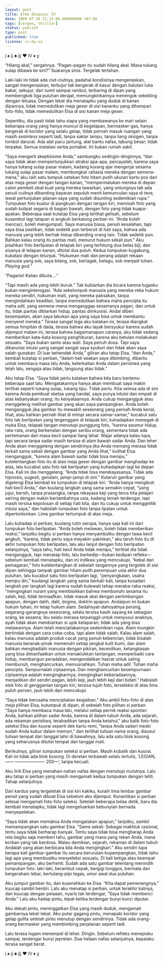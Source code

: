 ```yaml
--- 
layout: post 
title: Efek Eksposur IV 
date: 2009-07-26 22:13:08.000000000 +07:00 
tags: [cerpen, thriller]
status: publish 
type: post 
published: true 
license: cc-by-sa
---
```


<p class='mr'><a href="{{ site.baseurl }}/2009/07/26/fx-1">i</a> ♠ <a href="{{ site.baseurl }}/2009/07/26/fx-2">ii</a> ♣ <a href="{{ site.baseurl }}/2009/07/26/fx-3">iii</a> ♥ IV ♦ <a href="{{ site.baseurl }}/2009/07/26/fx-5">v</a></p>

<p class='ni'>“Hilang akal,” sergahnya. “Pagan-pagan itu sudah hilang akal. Masa tukang sulap dibawa ke sini?” Suaranya sinis. Tergelak tertahan.</p>

Laki-laki ini tidak ada ciut-ciutnya, padahal kondisinya mengenaskan, sangat mengenaskan; terbujur tak bergerak di kasur dengan balutan luka bakar, sekujur, dari tumit sampai rambut, terbaring di dipan yang membengkok tiga puluhan derajat, memungkinkannya menengok sekeliling dengan leluasa. Dengan lekat dia menatapku yang duduk di kanan dipannya, tidak memedulikan meja geser di sisi kananku yang dihampari foto-foto, tidak memedulikan Elsa di sisi kanan meja geser.

Sepertiku, dia pasti tidak tahu siapa yang membawanya ke mari selain beberapa orang yang hanya muncul di kegelapan, bermasker-gas, hanya bergerak di koridor yang selalu gelap, tidak pernah masuk ruangan yang masih *seamless* seperti tadi, tanpa saklar lampu, tanpa liang oksigen, tanpa tombol darurat. Ada alat pacu jantung, alat bantu nafas, tabung besar; tidak terpakai. Semua instalasi serba portabel. Ini bukan rumah sakit.

“Saya mengerti skeptisisme Anda,” sambungku sedingin-dinginnya, “dan saya tidak akan mempertunjukkan atraksi apa-apa, percayalah, karena saya hanya tukang sulap pasar malam, kadang kurang ajar mengerjai sesama tukang sulap pasar malam, membongkar rahasia mereka dengan semena-mena,” aku raih satu tumpuk cetakan foto hitam putih ukuran kartu pos dari atas meja geser dengan tangan kanan, “mempermalukan mereka di depan calon pembeli obat kuat yang mereka tawarkan, yang untungnya tak ada secuil-cuilnya dibanding bayaran sepuluh menit kemunculan saya di teve, lewat pertunjukan jalanan saya yang sudah disunting sedemikian rupa.” Tumpukan foto kuatur di pangkuan dengan tangan kiri, memisah foto yang sudah kulipat segaris di bagian bawah, dengan foto yang tidak kuapa-apakan. Beberapa saat kutatap Elsa yang terlihat gelisah, sebelum kusambut lagi tatapan si angkuh berkalung perban ini. “Anda boleh mencaci, boleh mengumpati. Saya manusia biasa, penuh kesalahan, tapi saya bisa pastikan, tidak sedetik pun terbersit di hati saya, bahwa ada manusia yang lebih berhak hidup dibanding orang lain. Tidak sedetik pun. Bahkan kalau orang itu pantas mati, menurut hukum sekali pun.” Aku pisahkan foto berlipatan di telapak kiri yang terhitung dua belas biji, dan sisanya di telapan kanan, ditotal dua puluh. Kedua tumpukan kugabung, kubatasi dengan telunjuk. “Hukuman mati dan perang adalah rekaan manusia yang sok, saya bilang, sok, berlagak, belagu, sok menjadi tuhan. *Playing god.*”

“Paganis! Kalian dibuta….”

“Tapi masih ada yang lebih buruk.” Tak kubiarkan dia bicara karena tugasku bukan menginterogasi. “Ada sekelompok manusia yang mereka-reka hukum mereka sendiri, hukuman mati, yang mereka paksakan, tanpa mengindahkan keadilan, tanpa memedulikan bahwa maha pencipta itu maha adil, yang semena-mena menganggap sesamanya pagan, dan untuk itu, tidak pantas dibiarkan hidup, pantas diinkuisisi. Andai diberi kesempatan, akan saya lakukan apa yang saya bisa untuk membantu menyeret mereka.” Terasa sangat lega aku katakan ini, terasa diangkat semua himpitan di dada, terasa bahwa aku layak bersyukur karena sudah dijemput malam ini, terasa bahwa bagaimanapun caranya, aku tidak sedang memberikan kata-kata kosong penghiburan, karena aku betulan melakukan sesuatu. “Saya bukan santo atau wali. Saya penuh dosa. Tapi saya dikaruniai intuisi yang sangat sangat saya syukuri dan tidak akan saya salah-gunakan. Di luar kehendak Anda,” giliran aku tatap Elsa, “dan Anda,” kembali kutatap si perban, “dalam hati seakan saya dibimbing, dibantu untuk membaca masa lalu Anda, keterkaitan Anda dalam peristiwa yang telah lalu, sengaja atau tidak, langsung atau tidak.”

Aku tatap Elsa. “Saya tidak perlu katakan bahwa kita baru bertemu beberapa saat lalu. Mengatakannya hanya akan membuat saya makin terlihat seperti tukang sulap, tukang tipu. Tidak perlu. Kita semua ada di sini karena Anda pembuat sketsa yang handal, saya punya intuisi dan empati di atas kebanyakan orang; itu kenyataannya. Anda cukup mengangguk atau menggeleng melihat gambar yang akan saya pampangkan. Anda boleh mengangguk jika gambar itu mewakili seseorang yang pernah Anda kenal, lihat, atau bahkan pernah lihat di mimpi secara samar-samar,” kucabut satu foto tak berlipatan yang tergenggam di telapak kiri, kuhadapkan menegak di muka Elsa, telapak tangan menutupi punggung foto, “karena seumur hidup, rata-rata, orang berkenalan dengan seribu orang, sementara tidak ada pertemanan dari masa kecil sampai liang lahat. Wajar adanya kalau lupa, tapi secara tanpa sadar masih tersisa di alam bawah sadar Anda. Dan leher Anda akan menggeleng dengan sendirinya jika Anda memang merasa tidak terkait sama sekali dengan gambar yang Anda lihat,” kulihat Elsa mengangguk, “karena alam bawah sadar tidak bisa menipu,” kutelentangkan foto itu di atas meja geser dengan gambar menghadap ke atas, lalu kucabut satu foto tak berlipatan yang kuhadapkan lagi ke depan Elsa. Kali ini dia menggeleng. “Anda tidak bisa merekayasanya. Tidak ada hipnosis, sugesti, gendam, jampi-jampi di sini.” Kutaruh gambar yang digelengi Elsa kembali ke tumpukan di telapak kiri. “Anda hanya mengikuti hati kecil Anda,” dan kuulang langkah yang sama semakin cepat, “yang jujur, bersih, tanpa prasangka, tanpa rekayasa keji yang terus kita pelajari seiring dengan makin bertambahnya usia, kadang lemah terdengar, tapi masih tersisa kepolosan di setiap hati kita, dan itu cukup untuk menggelitik intuisi saya,” dan habislah tumpukan foto tanpa lipatan untuk dipertontonkan. Lima gambar tertumpuk di atas meja.

Lalu kuhadap si perban, kuulang rutin serupa, hanya saja kali ini dari tumpukan foto berlipatan. “Anda boleh melawan, boleh tidak memberikan reaksi,” lanjutku begitu si perban hanya menyambutku dengan tawa kecil angkuh, “karena, tidak perlu saya meyakin-yakinkan,” aku taruh foto itu di akhir tumpukan foto berlipatan, lalu aku lanjut dengan foto berlipatan selanjutnya, “saya tahu, hati kecil Anda tidak menipu,” terlihat dia tidak mengangguk, tapi menatap foto, lalu berkedip—bukan kedipan refleks—sebelum kembali menatapku, dan ini indikasi yang mencukupi, “kebal dari pemagaran,” foto kutelentangkan di sebelah tangannya yang tergolek di sisi dipan sehingga tampak gambar hitam putih perempuan usia akhir dua puluhan, lalu kucabut satu foto berlipatan lagi, “penyangkalan, usaha menipu diri,” kuulangi langkah yang sama berkali-kali, tanpa kusadari langkah per langkah lagi karena sudah kulewati tahap meraba-raba reaksi, “mengingkari nurani yang membisikkan bahwa membunuhi sesama itu salah, keji, tidak termaafkan, tidak masuk akal dengan pertimbangan apapun, dengan dalih, dalil, dogma, doktrin apapun. Andaipun ini bukan hukum tuhan, ini tetap hukum alam. Sedahsyat-dahsyatnya perang, segarang-garangnya seseorang, selalu tersisa kasih sayang ke sebagian orang, ke sesama; ibu selalu merasa terpanggil untuk menyusui anaknya, ayah tidak akan membiarkan si upik kelaparan; tidak ada yang bisa melawannya. Alam telah menciptakannya sedemikian rupa. Alam mungkin bertindak dengan cara coba-coba, tapi alam tidak salah. Kalau alam salah, kalau manusia adalah produk cacat yang penuh kebencian, tidak bisalah manusia beranak-pinak memenuhi setiap jengkal kulit bumi, dan alam bahkan menghadiahi manusia dengan pikiran, kecerdikan, ketangkasan yang bisa dimanfaatkan untuk menaklukkan tantangan, memperbaiki cara hidup, membangun peradaban, mengendalikan hasrat untuk saling membunuh, menghancurkan, memusnahkan. Tuhan maha adil. Tuhan maha pencipta. Sempurnalah ciptaannya. Dan menghancurkan kesempurnaan ciptaannya adalah mengingkarinya, mengingkari keberadaannya, menjadikan diri sendiri pagan, lebih keji, jauh lebih keji dari bidah.” Habislah stok foto di genggaman tangan kiri, tersisa tujuh foto, terseleksi di atas lima puluh persen, jauh lebih dari mencukupi.

“Saya tidak berusaha menciptakan keajaiban.” Aku ambil foto-foto di atas meja pilihan Elsa, kutumpuk di dipan, di sebelah foto pilihan si perban. “Saya hanya membaca masa lalu, melalui setiap pernik reaksi spontan Anda, bahkan pilihan sadar Anda, karena di dalam tubuh Anda, ada sejarah, ada rekaman peristiwa, terabadikan tanpa Anda ketahui,” aku balik foto-foto seleksi Elsa dan kuurai seperti dek kartu remi, “tanpa Anda sadari meski sudah Anda kubur dalam memori,” dan terlihat tulisan nama orang, disusul tulisan tempat dan tanggal lahir di bawahnya, lalu ada satu blok kosong yang seharusnya ditulisi tempat dan tanggal mati.

Berikutnya, giliran tumpukan seleksi si perban. Masih kubalik dan kuurai. Kali ini tidak ada blok kosong. Di deretan terbawah selalu tertulis, ‘LEGIAN, —— ——————— 200—’, tanpa kecuali.

Aku lirik Elsa yang menahan-nahan nafas dengan menutupi mulutnya. Lalu aku tatap si perban yang masih mengamati kedua tumpukan dengan teliti. Tahap selanjutnya.

Dari kardus yang tergeletak di sisi kiri kakiku, kuraih lima lembar gambar pensil yang sudah dibuat Elsa sebelum aku dijemput. Kunantikan si perban selesai mengamati foto-foto seleksi. Setelah beberapa belas detik, baru dia kembali menatapku, tidak lagi mengeluarkan bebunyian bernada menyepelekan.

“Saya tidak akan memaksa Anda mengatakan apapun,” lanjutku, sambil memampangkan satu gambar Elsa. “Sama sekali. Sebagai makhluk rasional, tentu saya tidak berharap banyak. Tentu saya tidak bisa mengharap Anda rela begitu saja memberi tahu, gambar yang mana yang rekan Anda, mana korban yang tak berdosa. Walau demikian, sejarah, rekaman di dalam tubuh Andalah yang akan berbicara bila Anda mengingkari.” Aku sendiri lupa berapa kali gambar-gambar itu secara berurutan kupampangkan, tidak tahu lagi apa yang membuatku menyeleksi sesuatu. Di kali ketiga atau keempat pemampangan, aku berhenti. Sudah ada satu gambar telentang menindih tumpukan foto: laki-laki, berambut cepak, bergigi tonggos, bermata dan bergeraham lebar, bertulang-pipi tegas, umur awal dua puluhan.

Aku jumput gambar itu, dan kuserahkan ke Elsa. “Kita dapat pemenangnya,” kuucap sambil berdiri. Lalu aku menatap si perban, untuk terakhir kalinya, dan kuucap dengan pelaaan, nyaris tak terdengar, “Saya tidak membenci Anda.” Lalu aku hadap pintu, tepat ketika terdengar bunyi kunci diputar.

Aku dekati pintu, meninggalkan Elsa yang masih duduk, mengamati gambarnya lekat-lekat. Aku putar gagang pintu, menapaki koridor yang gelap gulita setelah pintu menutup dengan sendirinya. Tidak ada orang-orang bermasker yang membimbing perjalanan seperti tadi.

Lalu terasa logam menempel di leher. Dingin. Sebelum refleks menepisku sampai, terdengar bunyi jepretan. Dua helaan nafas selanjutnya, kepalaku terasa sangat berat.

<p class='mr'><a href="{{ site.baseurl }}/2009/07/26/fx-1">i</a> ♠ <a href="{{ site.baseurl }}/2009/07/26/fx-2">ii</a> ♣ <a href="{{ site.baseurl }}/2009/07/26/fx-3">iii</a> ♥ IV ♦ <a href="{{ site.baseurl }}/2009/07/26/fx-5">v</a></p>

